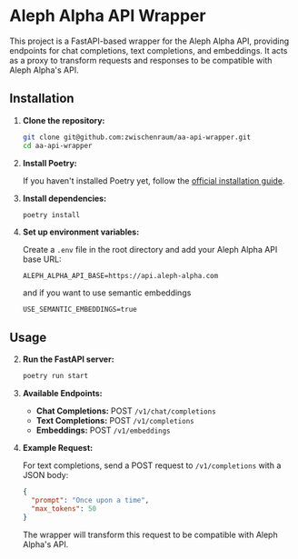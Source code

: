 # Aleph Alpha API Wrapper

This project is a FastAPI-based wrapper for the Aleph Alpha API, providing endpoints for chat completions, text completions, and embeddings. It acts as a proxy to transform requests and responses to be compatible with Aleph Alpha's API.

## Installation

1. **Clone the repository:**

   ```bash
   git clone git@github.com:zwischenraum/aa-api-wrapper.git
   cd aa-api-wrapper
   ```

2. **Install Poetry:**

   If you haven't installed Poetry yet, follow the [official installation guide](https://python-poetry.org/docs/#installation).

3. **Install dependencies:**

   ```bash
   poetry install
   ```

4. **Set up environment variables:**

   Create a `.env` file in the root directory and add your Aleph Alpha API base URL:

   ```
   ALEPH_ALPHA_API_BASE=https://api.aleph-alpha.com
   ```

   and if you want to use semantic embeddings

   ```
   USE_SEMANTIC_EMBEDDINGS=true
   ```

## Usage

2. **Run the FastAPI server:**

   ```bash
   poetry run start
   ```

3. **Available Endpoints:**

   - **Chat Completions:** POST `/v1/chat/completions`
   - **Text Completions:** POST `/v1/completions`
   - **Embeddings:** POST `/v1/embeddings`

4. **Example Request:**

   For text completions, send a POST request to `/v1/completions` with a JSON body:

   ```json
   {
     "prompt": "Once upon a time",
     "max_tokens": 50
   }
   ```

   The wrapper will transform this request to be compatible with Aleph Alpha's API.
